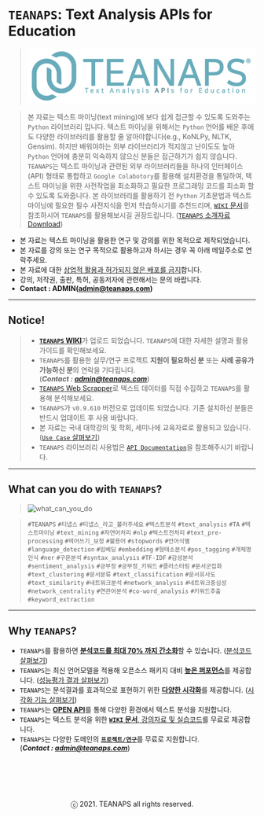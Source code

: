 # `TEANAPS`: Text Analysis APIs for Education
> ![teanaps_logo_wide](https://github.com/fingeredman/teanaps/blob/master/data/logo/teanaps_logo_wide.png)

> 본 자료는 텍스트 마이닝(text mining)에 보다 쉽게 접근할 수 있도록 도와주는 `Python` 라이브러리 입니다. 텍스트 마이닝을 위해서는 `Python` 언어를 배운 후에도 다양한 라이브러리를 활용할 줄 알아야합니다(e.g., KoNLPy, NLTK, Gensim). 하지만 배워야하는 외부 라이브러리가 적지않고 난이도도 높아 `Python` 언어에 충분히 익숙하지 않으신 분들은 접근하기가 쉽지 않습니다.  
`TEANAPS`는 텍스트 마이닝과 관련된 외부 라이브러리들을 하나의 인터페이스(API) 형태로 통합하고 `Google Colabotory`를 활용해 설치환경을 통일하여, 텍스트 마이닝을 위한 사전작업을 최소화하고 필요한 프로그래밍 코드를 최소화 할 수 있도록 도와줍니다. 본 라이브러리를 활용하기 전 `Python` 기초문법과 텍스트 마이닝에 필요한 필수 사전지식을 먼저 학습하시기를 추천드리며, [`WIKI` 문서](https://github.com/fingeredman/teanaps/wiki#teanaps-text-analysis-apis-for-education)를 참조하시어 `TEANAPS`를 활용해보시길 권장드립니다. ([`TEANAPS` 소개자료 Download](https://github.com/fingeredman/teanaps/raw/master/document/introduction/teanaps_introduction_20210611_v1.3.pdf))

- 본 자료는 텍스트 마이닝을 활용한 연구 및 강의를 위한 목적으로 제작되었습니다.
- 본 자료를 강의 또는 연구 목적으로 활용하고자 하시는 경우 꼭 아래 메일주소로 연락주세요.
- 본 자료에 대한 <U>상업적 활용과 허가되지 않은 배포를 금지</U>합니다.
- 강의, 저작권, 출판, 특허, 공동저자에 관련해서는 문의 바랍니다.
- **Contact : ADMIN(admin@teanaps.com)**

---
## Notice! 
> - [**`TEANAPS` WIKI**](https://github.com/fingeredman/teanaps/wiki#teanaps-text-analysis-apis-for-education)가 업로드 되었습니다. `TEANAPS`에 대한 자세한 설명과 활용 가이드를 확인해보세요.
> - `TEANAPS`를 활용한 실무/연구 프로젝트 **지원이 필요하신 분** 또는 **사례 공유가 가능하신 분**의 연락을 기다립니다.     
(***Contact : admin@teanaps.com***)  
> - [`TEANAPS` Web Scrapper](https://github.com/fingeredman/teanaps-web-scrapper#teanaps-web-scrapper)로 텍스트 데이터를 직접 수집하고 `TEANAPS`를 활용해 분석해보세요.
> - `TEANAPS`가 `v0.9.610` 버전으로 업데이트 되었습니다. 기존 설치하신 분들은 반드시 업데이트 후 사용 바랍니다.
> - 본 자료는 국내 대학강의 및 학회, 세미나에 교육자료로 활용되고 있습니다. ([`Use Case` 살펴보기](https://github.com/fingeredman/teanaps/wiki/USE-CASES#teanaps-use-cases))
> - `TEANAPS` 라이브러리 사용법은 [`API Documentation`](https://github.com/fingeredman/teanaps/wiki/ARCHITECTURE#teanaps-api-documentation)을 참조해주시기 바랍니다.

---
## What can you do with `TEANAPS`?
> ![what_can_you_do](https://github.com/fingeredman/teanaps/blob/master/data/sample_image/what_can_you_do.png)

> `#TEANAPS` `#티냅스` `#티냅스_라고_불러주세요` `#텍스트분석` `#text_analysis` `#TA` `#텍스트마이닝` `#text_mining` `#자연어처리` `#nlp` `#텍스트전처리` `#text_pre-processing` `#띄어쓰기_보정` `#불용어` `#stopwords` `#언어식별` `#language_detection` `#임베딩` `#embedding` `#형태소분석` `#pos_tagging` `#개체명인식` `#ner` `#구문분석` `#syntax_analysis` `#TF-IDF` `#감성분석` `#sentiment_analysis` `#긍부정` `#긍부정_키워드` `#클러스터링` `#문서군집화` `#text_clustering` `#문서분류` `#text_classification` `#문서유사도` `#text_similarity` `#네트워크분석` `#network_analysis` `#네트워크중심성` `#network_centrality` `#연관어분석` `#co-word_analysis` `#키워드추출` `#keyword_extraction`
 
---
## Why `TEANAPS`?

- `TEANAPS`를 활용하면 <U>**분석코드를 최대 70% 까지 간소화**</U>할 수 있습니다. ([분석코드 살펴보기](https://github.com/fingeredman/teanaps/wiki/ARCHITECTURE#teanaps-api-documentation))
- `TEANAPS`는 최신 언어모델을 적용해 오픈소스 패키지 대비 <U>**높은 퍼포먼스**</U>를 제공합니다. ([성능평가 결과 살펴보기](https://github.com/fingeredman/teanaps/wiki/APPENDIX#appendix))
- `TEANAPS`는 분석결과를 효과적으로 표현하기 위한 <U>**다양한 시각화**</U>를 제공합니다. ([시각화 기능 살펴보기](https://github.com/fingeredman/teanaps/wiki/VISUALIZATION#teanaps-api-documentation))
- `TEANAPS`는 <U>**OPEN API**</U>를 통해 다양한 환경에서 텍스트 분석을 지원합니다.
- `TEANAPS`는 텍스트 분석을 위한 <U>[**`WIKI` 문서**](https://github.com/fingeredman/teanaps/wiki#teanaps-text-analysis-apis-for-education), [강의자료 및 실습코드](https://github.com/fingeredman/text-mining-for-practice)</U>를 무료로 제공합니다.
- `TEANAPS`는 다양한 도메인의 <U>**`프로젝트/연구`**</U>를 무료로 지원합니다.  
(***Contact : admin@teanaps.com***)  

<br><br>
---
<center>ⓒ 2021. TEANAPS all rights reserved.</center>
